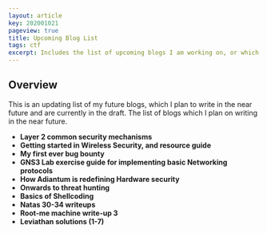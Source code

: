 ```yaml
---
layout: article
key: 202001021
pageview: true
title: Upcoming Blog List
tags: ctf
excerpt: Includes the list of upcoming blogs I am working on, or which are currently in draft.
---
```




## Overview

This is an updating list of my future blogs, which I plan to write in the near future and are currently in the draft. The list of blogs which I plan on writing in the near future. 

- **Layer 2 common security mechanisms**
- **Getting started in Wireless Security, and resource guide**
- **My first ever bug bounty**
- **GNS3 Lab exercise guide for implementing basic Networking protocols**
- **How Adiantum is redefining Hardware security**
- **Onwards to threat hunting**
- **Basics of Shellcoding**
- **Natas 30-34 writeups**
- **Root-me machine write-up 3**
- **Leviathan solutions (1-7)**

